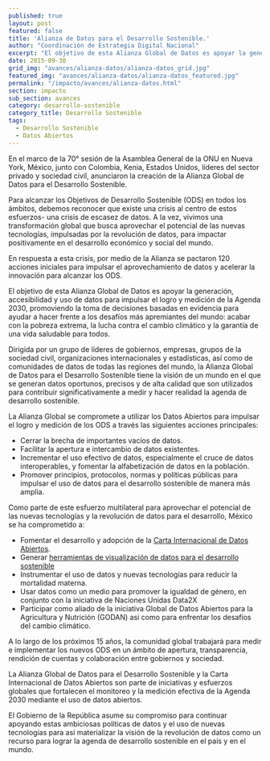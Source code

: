 ```yaml
---
published: true
layout: post
featured: false
title: 'Alianza de Datos para el Desarrollo Sostenible.'
author: "Coordinación de Estrategia Digital Nacional"
excerpt: "El objetivo de esta Alianza Global de Datos es apoyar la generación, accesibilidad y uso de datos para impulsar el logro y medición de la Agenda 2030,"
date: 2015-09-30
grid_img: "avances/alianza-datos/alianza-datos_grid.jpg"
featured_img: "avances/alianza-datos/alianza-datos_featured.jpg"
permalink: "/impacto/avances/alianza-datos.html"
section: impacto
sub_section: avances
category: desarrollo-sostenible
category_title: Desarrollo Sostenible
tags:
  - Desarrollo Sostenible
  - Datos Abiertos
---
```


En el marco de la 70° sesión de la Asamblea General de la ONU en Nueva York, México, junto con Colombia, Kenia, Estados Unidos, líderes del sector privado y sociedad civil, anunciaron la creación de la Alianza Global de Datos para el Desarrollo Sostenible.

Para alcanzar los Objetivos de Desarrollo Sostenible (ODS) en todos los ámbitos, debemos reconocer que existe una crisis al centro de estos esfuerzos- una crisis de escasez de datos. A la vez, vivimos una transformación global que busca aprovechar el potencial de las nuevas tecnologías, impulsadas por la revolución de datos, para impactar positivamente en el desarrollo económico y social del mundo.

En respuesta a esta crisis, por medio de la Alianza se pactaron 120 acciones iniciales para impulsar el aprovechamiento de datos y acelerar la innovación para alcanzar los ODS.

El objetivo de esta Alianza Global de Datos es apoyar la generación, accesibilidad y uso de datos para impulsar el logro y medición de la Agenda 2030, promoviendo la toma de decisiones basadas en evidencia para ayudar a hacer frente a los desafíos más apremiantes del mundo: acabar con la pobreza extrema, la lucha contra el cambio climático y la garantía de una vida saludable para todos.

Dirigida por un grupo de líderes de gobiernos, empresas, grupos de la sociedad civil, organizaciones internacionales y estadísticas, así como de comunidades de datos de todas las regiones del mundo, la Alianza Global de Datos para el Desarrollo Sostenible tiene la visión de un mundo en el que se generan datos oportunos, precisos y de alta calidad que son utilizados para contribuir significativamente a medir y hacer realidad la agenda de desarrollo sostenible.

La Alianza Global se compromete a utilizar los Datos Abiertos para impulsar el logro y medición de los ODS a través las siguientes acciones principales:

* Cerrar la brecha de importantes vacíos de datos.
* Facilitar la apertura e intercambio de datos existentes.
* Incrementar el uso efectivo de datos, especialmente el cruce de datos interoperables, y fomentar la alfabetización de datos en la población.
* Promover principios, protocolos, normas y políticas públicas para impulsar el uso de datos para el desarrollo sostenible de manera más amplia.


Como parte de este esfuerzo multilateral para aprovechar el potencial de las nuevas tecnologías y la revolución de datos para el desarrollo, México se ha comprometido a:

* Fomentar el desarrollo y adopción de la [Carta Internacional de Datos Abiertos](http://opendatacharter.net).
* Generar [herramientas de visualización de datos para el desarrollo sostenible](http://opendatacharter.net)
* Instrumentar el uso de datos y nuevas tecnologías para reducir la mortalidad materna.
* Usar datos como un medio para promover la igualdad de género, en conjunto con la iniciativa de Naciones Unidas Data2X
* Participar como aliado de la iniciativa Global de Datos Abiertos para la Agricultura y Nutrición (GODAN) asi como para enfrentar los desafíos del cambio climático.


A lo largo de los próximos 15 años, la comunidad global trabajará para medir e implementar los nuevos ODS en un ámbito de apertura, transparencia, rendición de cuentas y colaboración entre gobiernos y sociedad.  

La Alianza Global de Datos para el Desarrollo Sostenible y la Carta Internacional de Datos Abiertos son parte de iniciativas y esfuerzos globales que fortalecen el monitoreo y la medición efectiva de la Agenda 2030 mediante el uso de datos abiertos.

El Gobierno de la República asume su compromiso para continuar apoyando estas ambiciosas políticas de datos y el uso de nuevas tecnologías para así materializar la visión de la revolución de datos como un recurso para lograr la agenda de desarrollo sostenible en el país y en el mundo.
